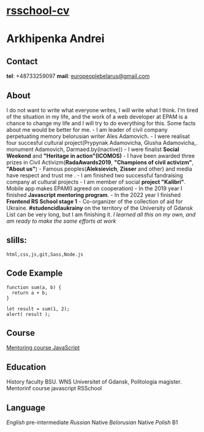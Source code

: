 # **[rsschool-cv](https://Arkhipenka.github.io/rsschool-cv/)**

# **Arkhipenka Andrei**

## **Contact**

**tel**: +48733259097 **mail**: europeoplebelarus@gmail.com

## **About**

I do not want to write what everyone writes, I will write what I think. I’m tired of the situation in my life, and the work of a web developer at EPAM is a chance to change my life and I will try to do everything for this. Some facts about me would be better for me. - I am leader of civil company perpetuating memory belorusian writer Ales Adamovich. - I were realisat four succesful cultural project(Prypynak Adamovicha, Glusha Adamovicha,. monument Adamovich, Darmaed.by(inactive)) - I were finalist **Social Weekend** and **"Heritage in action"(ICOMOS)** - I have been awarded three prizes in Civil Activizm(**RadaAwards2019**, **"Champions of civil activizm"**, **"About us"**) - Famous peoples(**Aleksievich**, **Zisser** and other) and media have respect and trust me . - I am finished two successful fandraising company at cultural projects - I am member of social **project "Kalibri"**. Mobile app makes EPAM(I agreed on cooperation) - In the 2019 year I finished **Javascript mentoring program**. - In the 2022 year I finished **Frontend RS School stage 1** - Co-organizer of the collection of aid for Ukraine. **#studencidlaukrainy** on the territory of the University of Gdansk List can be very long, but I am finishing it. _I learned all this on my own, and am ready to make the same efforts at work_

## **slills:**

    html,css,js,git,Sass,Node.js

## **Code Example**

```
function sum(a, b) {
  return a + b;
}

let result = sum(1, 2);
alert( result );
```

## **Course**

[Mentoring course JavaScript](https://github.com/Arkhipenka/git)

## **Education**

History faculty BSU. WNS Universitet of Gdansk, Politologia magister. Mentorinf course javascript RSSchool

## **Language**

_English_ pre-intermediate _Russian_ Native _Belorusian_ Native _Polish_ B1
